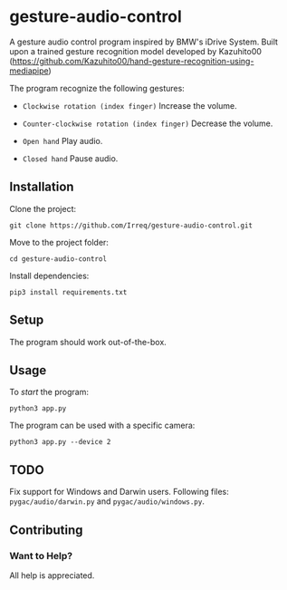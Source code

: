# gesture-audio-control

A gesture audio control program inspired by BMW's iDrive System. Built upon a trained gesture recognition model developed by Kazuhito00 (https://github.com/Kazuhito00/hand-gesture-recognition-using-mediapipe)

The program recognize the following gestures:

* `Clockwise rotation (index finger)` Increase the volume.

* `Counter-clockwise rotation (index finger)` Decrease the volume.

* `Open hand` Play audio.

* `Closed hand` Pause audio.



## Installation

Clone the project:

```
git clone https://github.com/Irreq/gesture-audio-control.git
```

Move to the project folder:

```
cd gesture-audio-control
```

Install dependencies:

```
pip3 install requirements.txt
```


## Setup

The program should work out-of-the-box.

## Usage
To *start* the program:

```
python3 app.py
```

The program can be used with a specific camera:

```
python3 app.py --device 2
```

## TODO

Fix support for Windows and Darwin users. Following files:
`pygac/audio/darwin.py` and `pygac/audio/windows.py`.

## Contributing

### Want to Help?

All help is appreciated.
